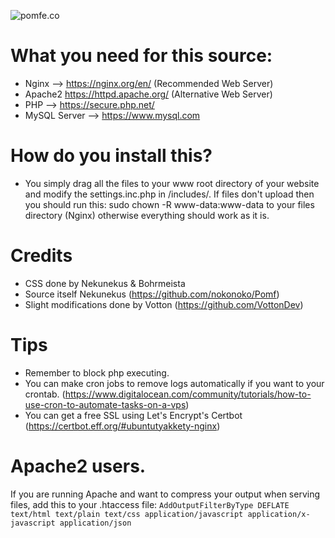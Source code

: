 ![pomfe.co](https://a.pomfe.co/emlusbu.png)

# What you need for this source:
* Nginx --> https://nginx.org/en/ (Recommended Web Server)
* Apache2 https://httpd.apache.org/ (Alternative Web Server)
* PHP --> https://secure.php.net/
* MySQL Server --> https://www.mysql.com

# How do you install this?
* You simply drag all the files to your www root directory of your website and modify the settings.inc.php in /includes/. If files don't upload then you should run this: sudo chown -R www-data:www-data to your files directory (Nginx) otherwise everything should work as it is.


# Credits
* CSS done by Nekunekus & Bohrmeista
* Source itself Nekunekus (https://github.com/nokonoko/Pomf)
* Slight modifications done by Votton (https://github.com/VottonDev)

# Tips
* Remember to block php executing.
* You can make cron jobs to remove logs automatically if you want to your crontab. (https://www.digitalocean.com/community/tutorials/how-to-use-cron-to-automate-tasks-on-a-vps)
* You can get a free SSL using Let's Encrypt's Certbot (https://certbot.eff.org/#ubuntutyakkety-nginx)

# Apache2 users.
If you are running Apache and want to compress your output when serving files, add this to your .htaccess file:
```AddOutputFilterByType DEFLATE text/html text/plain text/css application/javascript application/x-javascript application/json```
